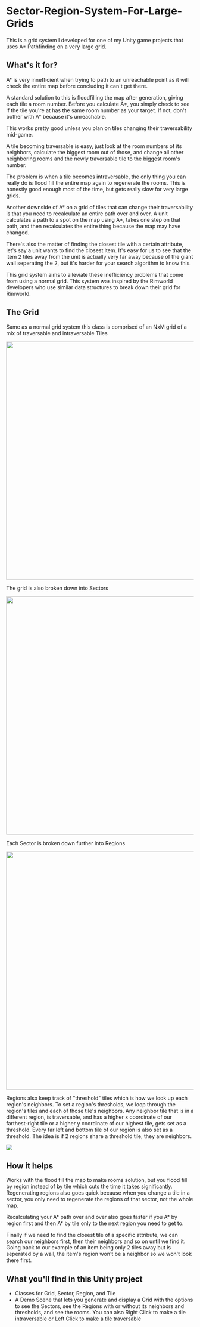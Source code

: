 # Sector-Region-System-For-Large-Grids

This is a grid system I developed for one of my Unity game projects that uses A* Pathfinding on a very large grid.

## What's it for?

A* is very innefficient when trying to path to an unreachable point as it will check the entire map before concluding it can't get there. 

A standard solution to this is floodfilling the map after generation, giving each tile a room number. Before you calculate A*, you simply check to see if the tile you're at has the same room number as your target. If not, don't bother with A* because it's unreachable.

This works pretty good unless you plan on tiles changing their traversability mid-game. 

A tile becoming traversable is easy, just look at the room numbers of its neighbors, calculate the biggest room out of those, and change all other neighboring rooms and the newly traversable tile to the biggest room's number.

The problem is when a tile becomes intraversable, the only thing you can really do is flood fill the entire map again to regenerate the rooms. This is honestly good enough most of the time, but gets really slow for very large grids.

Another downside of A* on a grid of tiles that can change their traversability is that you need to recalculate an entire path over and over. A unit calculates a path to a spot on the map using A*, takes one step on that path, and then recalculates the entire thing because the map may have changed.

There's also the matter of finding the closest tile with a certain attribute, let's say a unit wants to find the closest item. It's easy for us to see that the item 2 tiles away from the unit is actually very far away because of the giant wall seperating the 2, but it's harder for your search algorithm to know this.

This grid system aims to alleviate these inefficiency problems that come from using a normal grid. This system was inspired by the Rimworld developers who use similar data structures to break down their grid for Rimworld.

## The Grid

Same as a normal grid system this class is comprised of an NxM grid of a mix of traversable and intraversable Tiles

<img src="https://user-images.githubusercontent.com/104275328/167961822-8d78aa3b-432a-4a6a-ae13-ec52340ab3df.png" width="702" height="639" />

The grid is also broken down into Sectors

<img src="https://user-images.githubusercontent.com/104275328/167961833-8c5ebdc2-c504-442f-9cc0-9793b56abced.png" width="702" height="639" />

Each Sector is broken down further into Regions

<img src="https://user-images.githubusercontent.com/104275328/167961842-fdadc1fc-ba14-41ed-9675-88e609e848d6.png" width="702" height="639" />

Regions also keep track of "threshold" tiles which is how we look up each region's neighbors. To set a region's thresholds, we loop through the region's tiles and each of those tile's neighbors. Any neighbor tile that is in a different region, is traversable, and has a higher x coordinate of our farthest-right tile or a higher y coordinate of our highest tile, gets set as a threshold. Every far left and bottom tile of our region is also set as a threshold. The idea is if 2 regions share a threshold tile, they are neighbors.

<img src="https://user-images.githubusercontent.com/104275328/167975404-7dd42dc9-1f20-4bde-81ec-7b00424c6c1a.png" />

## How it helps

Works with the flood fill the map to make rooms solution, but you flood fill by region instead of by tile which cuts the time it takes significantly. Regenerating regions also goes quick because when you change a tile in a sector, you only need to regenerate the regions of that sector, not the whole map.

Recalculating your A* path over and over also goes faster if you A* by region first and then A* by tile only to the next region you need to get to.

Finally if we need to find the closest tile of a specific attribute, we can search our neighbors first, then their neighbors and so on until we find it. Going back to our example of an item being only 2 tiles away but is seperated by a wall, the item's region won't be a neighbor so we won't look there first.

## What you'll find in this Unity project

- Classes for Grid, Sector, Region, and Tile
- A Demo Scene that lets you generate and display a Grid with the options to see the Sectors, see the Regions with or without its neighbors and thresholds, and see the rooms. You can also Right Click to make a tile intraversable or Left Click to make a tile traversable
